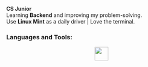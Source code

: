 <p><strong>CS Junior</strong><br>
Learning <strong>Backend</strong> and improving my problem-solving.<br>
Use <strong>Linux Mint</strong> as a daily driver | Love the terminal.</p>

<h3 align="left">Languages and Tools:</h3>
<p align="center">
  <a href="https://skillicons.dev">
    <img src="https://skillicons.dev/icons?i=cpp,html,css,js,python,github,git,npm,vscode,vim,webpack,mint,debian,ubuntu,notebook" height=36/>
  </a>
</p>


